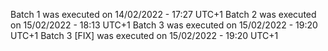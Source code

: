 Batch 1 was executed on 14/02/2022 - 17:27 UTC+1
Batch 2 was executed on 15/02/2022 - 18:13 UTC+1
Batch 3 was executed on 15/02/2022 - 19:20 UTC+1
Batch 3 [FIX] was executed on 15/02/2022 - 19:20 UTC+1
